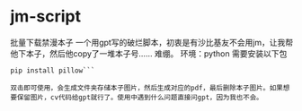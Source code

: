 # jm-script
批量下载禁漫本子
一个用gpt写的破烂脚本，初衷是有沙比基友不会用jm，让我帮他下本子，然后他copy了一堆本子号……
难绷。
环境：python
需要安装以下包
```pip install jmcomic==2.6.9
pip install pillow```

双击即可使用，会生成文件夹存储本子图片，然后生成对应的pdf，最后删除本子图片。如果想要保留图片，cv代码给gpt就行了。使用中遇到什么问题直接问gpt，因为我也不会。
